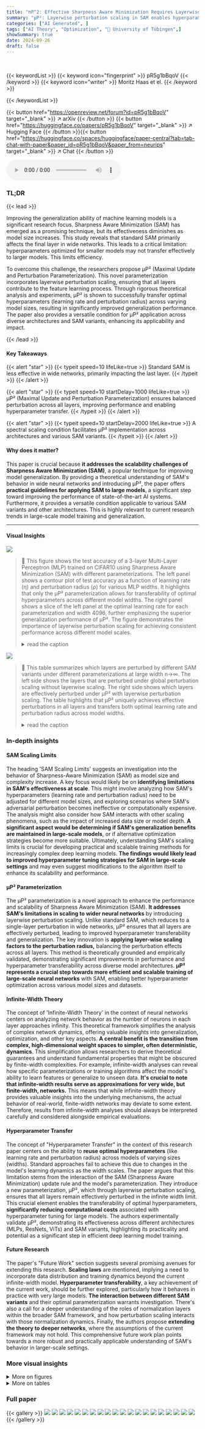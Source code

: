 ```yaml
---
title: "πP^2: Effective Sharpness Aware Minimization Requires Layerwise Perturbation Scaling"
summary: "µP²: Layerwise perturbation scaling in SAM enables hyperparameter transfer and improved generalization in large models."
categories: ["AI Generated", ]
tags: ["AI Theory", "Optimization", "🏢 University of Tübingen",]
showSummary: true
date: 2024-09-26
draft: false
---
```


<br>

{{< keywordList >}}
{{< keyword icon="fingerprint" >}} pR5g1bBqoV {{< /keyword >}}
{{< keyword icon="writer" >}} Moritz Haas et el. {{< /keyword >}}
 
{{< /keywordList >}}

{{< button href="https://openreview.net/forum?id=pR5g1bBqoV" target="_blank" >}}
↗ arXiv
{{< /button >}}
{{< button href="https://huggingface.co/papers/pR5g1bBqoV" target="_blank" >}}
↗ Hugging Face
{{< /button >}}{{< button href="https://huggingface.co/spaces/huggingface/paper-central?tab=tab-chat-with-paper&paper_id=pR5g1bBqoV&paper_from=neurips" target="_blank" >}}
↗ Chat
{{< /button >}}




<audio controls>
    <source src="https://ai-paper-reviewer.com/pR5g1bBqoV/podcast.wav" type="audio/wav">
    Your browser does not support the audio element.
</audio>


### TL;DR


{{< lead >}}

Improving the generalization ability of machine learning models is a significant research focus.  Sharpness Aware Minimization (SAM) has emerged as a promising technique, but its effectiveness diminishes as model size increases.  This study reveals that standard SAM primarily affects the final layer in wide networks.  This leads to a critical limitation: hyperparameters optimized for smaller models may not transfer effectively to larger models. This limits efficiency.



To overcome this challenge, the researchers propose µP² (Maximal Update and Perturbation Parameterization). This novel parameterization incorporates layerwise perturbation scaling, ensuring that all layers contribute to the feature learning process.  Through rigorous theoretical analysis and experiments, µP² is shown to successfully transfer optimal hyperparameters (learning rate and perturbation radius) across varying model sizes, resulting in significantly improved generalization performance.  The paper also provides a versatile condition for µP² application across diverse architectures and SAM variants, enhancing its applicability and impact.

{{< /lead >}}


#### Key Takeaways

{{< alert "star" >}}
{{< typeit speed=10 lifeLike=true >}} Standard SAM is less effective in wide networks, primarily impacting the last layer. {{< /typeit >}}
{{< /alert >}}

{{< alert "star" >}}
{{< typeit speed=10 startDelay=1000 lifeLike=true >}} µP² (Maximal Update and Perturbation Parameterization) ensures balanced perturbation across all layers, improving performance and enabling hyperparameter transfer. {{< /typeit >}}
{{< /alert >}}

{{< alert "star" >}}
{{< typeit speed=10 startDelay=2000 lifeLike=true >}} A spectral scaling condition facilitates µP² implementation across architectures and various SAM variants. {{< /typeit >}}
{{< /alert >}}

#### Why does it matter?
This paper is crucial because **it addresses the scalability challenges of Sharpness Aware Minimization (SAM)**, a popular technique for improving model generalization.  By providing a theoretical understanding of SAM's behavior in wide neural networks and introducing µP², the paper offers **practical guidelines for applying SAM to large models**, a significant step toward improving the performance of state-of-the-art AI systems.  Furthermore, it provides a versatile condition applicable to various SAM variants and other architectures.  This is highly relevant to current research trends in large-scale model training and generalization.

------
#### Visual Insights



![](https://ai-paper-reviewer.com/pR5g1bBqoV/figures_1_1.jpg)

> 🔼 This figure shows the test accuracy of a 3-layer Multi-Layer Perceptron (MLP) trained on CIFAR10 using Sharpness Aware Minimization (SAM) with different parameterizations.  The left panel shows a contour plot of test accuracy as a function of learning rate (η) and perturbation radius (ρ) for various MLP widths.  It highlights that only the µP² parameterization allows for transferability of optimal hyperparameters across different model widths. The right panel shows a slice of the left panel at the optimal learning rate for each parameterization and width 4096, further emphasizing the superior generalization performance of µP².  The figure demonstrates the importance of layerwise perturbation scaling for achieving consistent performance across different model scales.
> <details>
> <summary>read the caption</summary>
> Figure 1: Left (Only µP² transfers both η and p): Test accuracy as a function of learning rate η and perturbation radius p of a 3-layer MLP trained with SAM on CIFAR10 for various widths and in different parameterizations (see subplot title), averaged over 3 independent runs. ‘×’ denotes the optimum. Blue contours (the darker, the wider) denote the region within 1% of the optimal test accuracy smoothened with a Gaussian filter. Grey regions (the lighter, the wider) denote the unstable regime below 30% test accuracy. ‘naive’ denotes no perturbation scaling, ‘global’ denotes global perturbation scaling p = Θ(n-1/2). Right (µP2 achieves the best generalization performance): Same as left but sliced at the optimal learning rate of each parameterization for width 4096. Dashed horizontal lines denote the base optimizer SGD in SP (green) and in µP (blue), respectively. Average and 20-CI from 16 independent runs. SP-LP denotes SP with layerwise perturbation scaling.
> </details>





![](https://ai-paper-reviewer.com/pR5g1bBqoV/tables_7_1.jpg)

> 🔼 This table summarizes which layers are perturbed by different SAM variants under different parameterizations at large width n→∞.  The left side shows the layers that are perturbed under global perturbation scaling without layerwise scaling. The right side shows which layers are effectively perturbed under µP² with layerwise perturbation scaling.  The table highlights that µP² uniquely achieves effective perturbations in all layers and transfers both optimal learning rate and perturbation radius across model widths.
> <details>
> <summary>read the caption</summary>
> Table 1: (Layerwise perturbation scaling for effective perturbations in µP) Without layerwise perturbation scaling (left), each SAM variant perturbs a different subset of layers at large width n→∞, but we provide the unique layerwise perturbation rescaling µP² (right) that achieves effective perturbations in all layers. This parameterization transfers both the optimal η and p across widths.
> </details>





### In-depth insights


#### SAM Scaling Limits
The heading 'SAM Scaling Limits' suggests an investigation into the behavior of Sharpness-Aware Minimization (SAM) as model size and complexity increase.  A key focus would likely be on **identifying limitations in SAM's effectiveness at scale**. This might involve analyzing how SAM's hyperparameters (learning rate and perturbation radius) need to be adjusted for different model sizes, and exploring scenarios where SAM's adversarial perturbation becomes ineffective or computationally expensive. The analysis might also consider how SAM interacts with other scaling phenomena, such as the impact of increased data size or model depth.  **A significant aspect would be determining if SAM's generalization benefits are maintained in large-scale models**, or if alternative optimization strategies become more suitable. Ultimately, understanding SAM's scaling limits is crucial for developing practical and scalable training methods for increasingly complex deep learning models.  **The findings would likely lead to improved hyperparameter tuning strategies for SAM in large-scale settings** and may even suggest modifications to the algorithm itself to enhance its scalability and performance.

#### µP² Parameterization
The µP² parameterization is a novel approach to enhance the performance and scalability of Sharpness Aware Minimization (SAM).  **It addresses SAM's limitations in scaling to wider neural networks** by introducing layerwise perturbation scaling.  Unlike standard SAM, which reduces to a single-layer perturbation in wide networks, µP² ensures that all layers are effectively perturbed, leading to improved hyperparameter transferability and generalization.  The key innovation is **applying layer-wise scaling factors to the perturbation radius,**  balancing the perturbation effects across all layers. This method is theoretically grounded and empirically validated, demonstrating significant improvements in performance and hyperparameter transferability across diverse model architectures.  **µP² represents a crucial step towards more efficient and scalable training of large-scale neural networks**  with SAM, enabling better hyperparameter optimization across various model sizes and datasets.

#### Infinite-Width Theory
The concept of 'Infinite-Width Theory' in the context of neural networks centers on analyzing network behavior as the number of neurons in each layer approaches infinity. This theoretical framework simplifies the analysis of complex network dynamics, offering valuable insights into generalization, optimization, and other key aspects.  **A central benefit is the transition from complex, high-dimensional weight spaces to simpler, often deterministic, dynamics**. This simplification allows researchers to derive theoretical guarantees and understand fundamental properties that might be obscured by finite-width complexities. For example, infinite-width analyses can reveal how specific parameterizations or training algorithms affect the model's ability to learn features or generalize to unseen data.  **It's crucial to note that infinite-width results serve as approximations for very wide, but finite-width, networks.** This means that while infinite-width theory provides valuable insights into the underlying mechanisms, the actual behavior of real-world, finite-width networks may deviate to some extent. Therefore, results from infinite-width analyses should always be interpreted carefully and considered alongside empirical evaluations.

#### Hyperparameter Transfer
The concept of "Hyperparameter Transfer" in the context of this research paper centers on the ability to **reuse optimal hyperparameters** (like learning rate and perturbation radius) across models of varying sizes (widths).  Standard approaches fail to achieve this due to changes in the model's learning dynamics as the width scales. The paper argues that this limitation stems from the interaction of the SAM (Sharpness Aware Minimization) update rule and the model's parameterization.  They introduce a new parameterization, µP², which through layerwise perturbation scaling, ensures that all layers remain effectively perturbed in the infinite width limit.  This crucial element enables the transferability of optimal hyperparameters, **significantly reducing computational costs** associated with hyperparameter tuning for large models.  The authors experimentally validate µP², demonstrating its effectiveness across different architectures (MLPs, ResNets, ViTs) and SAM variants, highlighting its practicality and potential as a significant step in efficient deep learning model training.

#### Future Research
The paper's "Future Work" section suggests several promising avenues for extending this research.  **Scaling laws** are mentioned, implying a need to incorporate data distribution and training dynamics beyond the current infinite-width model.  **Hyperparameter transferability**, a key achievement of the current work, should be further explored, particularly how it behaves in practice with very large models.  **The interaction between different SAM variants** and their optimal parameterization warrants investigation.  There's also a call for a deeper understanding of the roles of normalization layers within the broader SAM framework, and how perturbation scaling interacts with those normalization dynamics. Finally, the authors propose **extending the theory to deeper networks**, where the assumptions of the current framework may not hold. This comprehensive future work plan points towards a more robust and practically applicable understanding of SAM's behavior in larger-scale settings.


### More visual insights

<details>
<summary>More on figures
</summary>


![](https://ai-paper-reviewer.com/pR5g1bBqoV/figures_3_1.jpg)

> 🔼 This figure shows the results of experiments on a 3-layer MLP trained with SAM on CIFAR10 dataset.  The experiments test different parameterizations of SAM, varying learning rate (η) and perturbation radius (ρ) for MLPs of different widths.  The left panel shows a contour plot illustrating the test accuracy across various learning rates and perturbation radii, highlighting the optimal parameter region for each configuration. The right panel presents a slice through the optimal learning rate for a width of 4096, emphasizing the superior generalization performance of the proposed µP² parameterization.
> <details>
> <summary>read the caption</summary>
> Figure 1: Left (Only µP² transfers both η and p): Test accuracy as a function of learning rate η and perturbation radius p of a 3-layer MLP trained with SAM on CIFAR10 for various widths and in different parameterizations (see subplot title), averaged over 3 independent runs. ‘×’ denotes the optimum. Blue contours (the darker, the wider) denote the region within 1% of the optimal test accuracy smoothened with a Gaussian filter. Grey regions (the lighter, the wider) denote the unstable regime below 30% test accuracy. ‘naive’ denotes no perturbation scaling, ‘global’ denotes global perturbation scaling p = Θ(n-1/2). Right (µP2 achieves the best generalization performance): Same as left but sliced at the optimal learning rate of each parameterization for width 4096. Dashed horizontal lines denote the base optimizer SGD in SP (green) and in µP (blue), respectively. Average and 20-CI from 16 independent runs. SP-LP denotes SP with layerwise perturbation scaling.
> </details>



![](https://ai-paper-reviewer.com/pR5g1bBqoV/figures_6_1.jpg)

> 🔼 This figure empirically demonstrates the performance of different parameterizations of SAM across various model widths.  The left panel shows a contour plot illustrating the test accuracy as a function of the learning rate and perturbation radius for a 3-layer MLP trained on CIFAR10.  It highlights that only the proposed µP² parameterization allows for transfer of optimal hyperparameters (learning rate and perturbation radius) across different model widths. The right panel shows the same data but sliced at the optimal learning rate for each parameterization, further emphasizing µP²'s superior generalization performance.
> <details>
> <summary>read the caption</summary>
> Figure 1: Left (Only µP² transfers both η and p): Test accuracy as a function of learning rate η and perturbation radius p of a 3-layer MLP trained with SAM on CIFAR10 for various widths and in different parameterizations (see subplot title), averaged over 3 independent runs. ‘×’ denotes the optimum. Blue contours (the darker, the wider) denote the region within 1% of the optimal test accuracy smoothened with a Gaussian filter. Grey regions (the lighter, the wider) denote the unstable regime below 30% test accuracy. ‘naive’ denotes no perturbation scaling, ‘global’ denotes global perturbation scaling p = Θ(n-1/2). Right (µP2 achieves the best generalization performance): Same as left but sliced at the optimal learning rate of each parameterization for width 4096. Dashed horizontal lines denote the base optimizer SGD in SP (green) and in µP (blue), respectively. Average and 20-CI from 16 independent runs. SP-LP denotes SP with layerwise perturbation scaling.
> </details>



![](https://ai-paper-reviewer.com/pR5g1bBqoV/figures_8_1.jpg)

> 🔼 The figure shows the test accuracy of a 3-layer Multilayer Perceptron (MLP) trained on CIFAR10 using different parameterizations of Sharpness Aware Minimization (SAM).  The left panel shows a heatmap depicting test accuracy across various learning rates (η) and perturbation radii (ρ) for different network widths and parameterizations (SP-naive, µP-naive, µP-global, µP²). The right panel shows a line graph of the test accuracy at the optimal learning rate for each parameterization, highlighting that µP² achieves the best generalization performance and is the only parameterization where both optimal learning rate (η) and perturbation radius (ρ) transfer across different model widths.
> <details>
> <summary>read the caption</summary>
> Figure 1: Left (Only µP² transfers both η and p): Test accuracy as a function of learning rate η and perturbation radius p of a 3-layer MLP trained with SAM on CIFAR10 for various widths and in different parameterizations (see subplot title), averaged over 3 independent runs. ‘×’ denotes the optimum. Blue contours (the darker, the wider) denote the region within 1% of the optimal test accuracy smoothened with a Gaussian filter. Grey regions (the lighter, the wider) denote the unstable regime below 30% test accuracy. ‘naive’ denotes no perturbation scaling, ‘global’ denotes global perturbation scaling p = Θ(n-1/2). Right (µP² achieves the best generalization performance): Same as left but sliced at the optimal learning rate of each parameterization for width 4096. Dashed horizontal lines denote the base optimizer SGD in SP (green) and in µP (blue), respectively. Average and 20-CI from 16 independent runs. SP-LP denotes SP with layerwise perturbation scaling.
> </details>



![](https://ai-paper-reviewer.com/pR5g1bBqoV/figures_9_1.jpg)

> 🔼 This figure shows the test accuracy of a 3-layer Multilayer Perceptron (MLP) trained on CIFAR10 using different parameterizations of Sharpness Aware Minimization (SAM).  The left panel shows a contour plot illustrating how test accuracy varies with learning rate (η) and perturbation radius (ρ) for different model widths and SAM parameterizations. µP² represents the proposed Maximal Update and Perturbation Parameterization. The right panel shows the same data but sliced at the optimal learning rate for each parameterization and width of 4096, highlighting that µP² achieves the best generalization performance and is the only parameterization where both the optimal learning rate and perturbation radius transfer across different model widths.
> <details>
> <summary>read the caption</summary>
> Figure 1: Left (Only µP² transfers both η and p): Test accuracy as a function of learning rate η and perturbation radius p of a 3-layer MLP trained with SAM on CIFAR10 for various widths and in different parameterizations (see subplot title), averaged over 3 independent runs.'×' denotes the optimum. Blue contours (the darker, the wider) denote the region within 1% of the optimal test accuracy smoothened with a Gaussian filter. Grey regions (the lighter, the wider) denote the unstable regime below 30% test accuracy. ‘naive’ denotes no perturbation scaling, ‘global’ denotes global perturbation scaling p = Θ(n-1/2). Right (µP2 achieves the best generalization performance): Same as left but sliced at the optimal learning rate of each parameterization for width 4096. Dashed horizontal lines denote the base optimizer SGD in SP (green) and in µP (blue), respectively. Average and 20-CI from 16 independent runs. SP-LP denotes SP with layerwise perturbation scaling.
> </details>



![](https://ai-paper-reviewer.com/pR5g1bBqoV/figures_9_2.jpg)

> 🔼 This figure displays the test accuracy of a 3-layer Multilayer Perceptron (MLP) trained on CIFAR10 using Sharpness Aware Minimization (SAM) with different parameterizations. The left subplot shows test accuracy as a function of learning rate and perturbation radius, highlighting the joint optimal hyperparameters for different model widths. The right subplot shows a slice of this data at the optimal learning rate for each parameterization and width 4096. The results indicate that only µP² achieves transferability of optimal hyperparameters across model widths, which shows that µP² is the most effective parameterization for SAM.
> <details>
> <summary>read the caption</summary>
> Figure 1: Left (Only µP² transfers both η and p): Test accuracy as a function of learning rate η and perturbation radius p of a 3-layer MLP trained with SAM on CIFAR10 for various widths and in different parameterizations (see subplot title), averaged over 3 independent runs. ‘×’ denotes the optimum. Blue contours (the darker, the wider) denote the region within 1% of the optimal test accuracy smoothened with a Gaussian filter. Grey regions (the lighter, the wider) denote the unstable regime below 30% test accuracy. ‘naive’ denotes no perturbation scaling, ‘global’ denotes global perturbation scaling p = Θ(n-1/2). Right (µP2 achieves the best generalization performance): Same as left but sliced at the optimal learning rate of each parameterization for width 4096. Dashed horizontal lines denote the base optimizer SGD in SP (green) and in µP (blue), respectively. Average and 20-CI from 16 independent runs. SP-LP denotes SP with layerwise perturbation scaling.
> </details>



![](https://ai-paper-reviewer.com/pR5g1bBqoV/figures_54_1.jpg)

> 🔼 This figure shows the impact of different parameterizations on the test accuracy of a 3-layer Multi-Layer Perceptron (MLP) trained on CIFAR10 dataset using Sharpness Aware Minimization (SAM).  The left panel displays a heatmap showing the test accuracy as a function of learning rate (η) and perturbation radius (p) for various MLP widths and different parameterizations (SP-naive, µP-naive, µP-global, and µP²). The right panel shows a slice of the left panel at the optimal learning rate for each parameterization and width 4096, highlighting the superior generalization performance of µP².  The figure demonstrates that µP² is the only parameterization that effectively transfers both the optimal learning rate and perturbation radius across different model scales.
> <details>
> <summary>read the caption</summary>
> Figure 1: Left (Only µP² transfers both η and p): Test accuracy as a function of learning rate η and perturbation radius p of a 3-layer MLP trained with SAM on CIFAR10 for various widths and in different parameterizations (see subplot title), averaged over 3 independent runs. ‘×’ denotes the optimum. Blue contours (the darker, the wider) denote the region within 1% of the optimal test accuracy smoothened with a Gaussian filter. Grey regions (the lighter, the wider) denote the unstable regime below 30% test accuracy. ‘naive’ denotes no perturbation scaling, ‘global’ denotes global perturbation scaling p = Θ(n-1/2). Right (µP2 achieves the best generalization performance): Same as left but sliced at the optimal learning rate of each parameterization for width 4096. Dashed horizontal lines denote the base optimizer SGD in SP (green) and in µP (blue), respectively. Average and 20-CI from 16 independent runs. SP-LP denotes SP with layerwise perturbation scaling.
> </details>



![](https://ai-paper-reviewer.com/pR5g1bBqoV/figures_55_1.jpg)

> 🔼 This figure shows the impact of different parameterizations (SP-naive, µP-naive, µP-global, µP²) on the test accuracy of a 3-layer MLP trained on CIFAR10 with SAM.  The left panel shows a heatmap illustrating test accuracy as a function of learning rate (η) and perturbation radius (ρ) for various network widths. It highlights that only the µP² parameterization allows for the joint transfer of optimal η and ρ across different network widths.  The right panel shows the test accuracy for each parameterization at the optimal learning rate for a network of width 4096.  µP² consistently outperforms other parameterizations, demonstrating its superior generalization ability.
> <details>
> <summary>read the caption</summary>
> Figure 1: Left (Only µP² transfers both η and p): Test accuracy as a function of learning rate η and perturbation radius p of a 3-layer MLP trained with SAM on CIFAR10 for various widths and in different parameterizations (see subplot title), averaged over 3 independent runs. ‘×’ denotes the optimum. Blue contours (the darker, the wider) denote the region within 1% of the optimal test accuracy smoothened with a Gaussian filter. Grey regions (the lighter, the wider) denote the unstable regime below 30% test accuracy. ‘naive’ denotes no perturbation scaling, ‘global’ denotes global perturbation scaling p = Θ(n-1/2). Right (µP2 achieves the best generalization performance): Same as left but sliced at the optimal learning rate of each parameterization for width 4096. Dashed horizontal lines denote the base optimizer SGD in SP (green) and in µP (blue), respectively. Average and 20-CI from 16 independent runs. SP-LP denotes SP with layerwise perturbation scaling.
> </details>



![](https://ai-paper-reviewer.com/pR5g1bBqoV/figures_56_1.jpg)

> 🔼 This figure shows the test accuracy of a 3-layer Multilayer Perceptron (MLP) trained on CIFAR10 dataset using different parameterizations of Sharpness Aware Minimization (SAM). The left panel shows a 2D heatmap of test accuracy as a function of learning rate and perturbation radius for various MLP widths.  The right panel shows a 1D slice of the left panel at the optimal learning rate for each parameterization and width 4096.  The results demonstrate that only the µP² parameterization achieves both hyperparameter transfer (optimal learning rate and perturbation radius remain similar across model sizes) and the best generalization performance.
> <details>
> <summary>read the caption</summary>
> Figure 1: Left (Only µP² transfers both η and ρ): Test accuracy as a function of learning rate η and perturbation radius ρ of a 3-layer MLP trained with SAM on CIFAR10 for various widths and in different parameterizations (see subplot title), averaged over 3 independent runs. ‘×’ denotes the optimum. Blue contours (the darker, the wider) denote the region within 1% of the optimal test accuracy smoothened with a Gaussian filter. Grey regions (the lighter, the wider) denote the unstable regime below 30% test accuracy. ‘naive’ denotes no perturbation scaling, ‘global’ denotes global perturbation scaling ρ = Θ(n−1/2). Right (µP² achieves the best generalization performance): Same as left but sliced at the optimal learning rate of each parameterization for width 4096. Dashed horizontal lines denote the base optimizer SGD in SP (green) and in µP (blue), respectively. Average and 2σ-CI from 16 independent runs. SP-LP denotes SP with layerwise perturbation scaling.
> </details>



![](https://ai-paper-reviewer.com/pR5g1bBqoV/figures_57_1.jpg)

> 🔼 The figure shows the test accuracy of a 3-layer MLP trained on CIFAR10 using SAM with different parameterizations as a function of learning rate (η) and perturbation radius (ρ).  The left panel shows the results across various model widths and parameterizations.  The right panel shows the same results but only for the largest model width (4096), with the x-axis showing only the perturbation radius and the lines representing different parameterizations at the optimal learning rate for each. The figure demonstrates that only the µP² parameterization allows for transferability of optimal hyperparameters across model scales. The other parameterizations (SP-naive, µP-naive, µP-global, SP-LP) do not effectively allow this transfer.
> <details>
> <summary>read the caption</summary>
> Figure 1: Left (Only µP² transfers both η and p): Test accuracy as a function of learning rate η and perturbation radius p of a 3-layer MLP trained with SAM on CIFAR10 for various widths and in different parameterizations (see subplot title), averaged over 3 independent runs. ‘×’ denotes the optimum. Blue contours (the darker, the wider) denote the region within 1% of the optimal test accuracy smoothened with a Gaussian filter. Grey regions (the lighter, the wider) denote the unstable regime below 30% test accuracy. ‘naive’ denotes no perturbation scaling, ‘global’ denotes global perturbation scaling p = Θ(n-1/2). Right (µP2 achieves the best generalization performance): Same as left but sliced at the optimal learning rate of each parameterization for width 4096. Dashed horizontal lines denote the base optimizer SGD in SP (green) and in µP (blue), respectively. Average and 20-CI from 16 independent runs. SP-LP denotes SP with layerwise perturbation scaling.
> </details>



![](https://ai-paper-reviewer.com/pR5g1bBqoV/figures_57_2.jpg)

> 🔼 This figure shows the test accuracy of a 3-layer Multilayer Perceptron (MLP) trained on CIFAR10 using Sharpness Aware Minimization (SAM) with different parameterizations.  The left plot shows a contour plot of test accuracy as a function of learning rate (η) and perturbation radius (ρ) for various network widths.  The right plot is a slice of the left plot at the optimal learning rate for each parameterization and width 4096.  The figure demonstrates that only the proposed µP² parameterization achieves both hyperparameter transfer and optimal generalization performance.  The different parameterizations represent different scaling approaches for the perturbation radius.
> <details>
> <summary>read the caption</summary>
> Figure 1: Left (Only µP² transfers both η and p): Test accuracy as a function of learning rate η and perturbation radius p of a 3-layer MLP trained with SAM on CIFAR10 for various widths and in different parameterizations (see subplot title), averaged over 3 independent runs. ‘×’ denotes the optimum. Blue contours (the darker, the wider) denote the region within 1% of the optimal test accuracy smoothened with a Gaussian filter. Grey regions (the lighter, the wider) denote the unstable regime below 30% test accuracy. ‘naive’ denotes no perturbation scaling, ‘global’ denotes global perturbation scaling p = Θ(n-1/2). Right (µP2 achieves the best generalization performance): Same as left but sliced at the optimal learning rate of each parameterization for width 4096. Dashed horizontal lines denote the base optimizer SGD in SP (green) and in µP (blue), respectively. Average and 20-CI from 16 independent runs. SP-LP denotes SP with layerwise perturbation scaling.
> </details>



![](https://ai-paper-reviewer.com/pR5g1bBqoV/figures_58_1.jpg)

> 🔼 This figure shows the effect of different parameterizations on the test accuracy of a 3-layer MLP trained on CIFAR10 using SAM.  It compares four parameterizations: SP-naive (no perturbation scaling), µP-naive (no perturbation scaling), µP-global (global perturbation scaling), and µP2 (Maximal Update and Perturbation Parameterization with layerwise scaling). The left panel shows a contour plot of test accuracy as a function of learning rate (η) and perturbation radius (ρ) for various network widths. The right panel shows a slice of this contour plot at the optimal learning rate for each parameterization and width 4096.  The results highlight that only µP2 allows for transfer of optimal hyperparameters (η and ρ) across different network widths, indicating the importance of layerwise perturbation scaling for effective SAM.
> <details>
> <summary>read the caption</summary>
> Figure 1: Left (Only µP² transfers both η and p): Test accuracy as a function of learning rate η and perturbation radius p of a 3-layer MLP trained with SAM on CIFAR10 for various widths and in different parameterizations (see subplot title), averaged over 3 independent runs. ‘×’ denotes the optimum. Blue contours (the darker, the wider) denote the region within 1% of the optimal test accuracy smoothened with a Gaussian filter. Grey regions (the lighter, the wider) denote the unstable regime below 30% test accuracy. ‘naive’ denotes no perturbation scaling, ‘global’ denotes global perturbation scaling p = Θ(n-1/2). Right (µP2 achieves the best generalization performance): Same as left but sliced at the optimal learning rate of each parameterization for width 4096. Dashed horizontal lines denote the base optimizer SGD in SP (green) and in µP (blue), respectively. Average and 20-CI from 16 independent runs. SP-LP denotes SP with layerwise perturbation scaling.
> </details>



![](https://ai-paper-reviewer.com/pR5g1bBqoV/figures_58_2.jpg)

> 🔼 This figure shows the impact of different parameterizations (SP-naive, µP-naive, µP-global, µP²) on the test accuracy of a 3-layer MLP trained on CIFAR10 using SAM.  The left panel shows test accuracy as a heatmap across various learning rates (η) and perturbation radii (ρ) for different widths and parameterizations.  The right panel shows the same data but sliced at the optimal learning rate for each parameterization at width 4096.  The µP² parameterization consistently shows the largest stable region of high accuracy across different widths and is highlighted as the best-performing method.
> <details>
> <summary>read the caption</summary>
> Figure 1: Left (Only µP² transfers both η and p): Test accuracy as a function of learning rate η and perturbation radius p of a 3-layer MLP trained with SAM on CIFAR10 for various widths and in different parameterizations (see subplot title), averaged over 3 independent runs. ‘×’ denotes the optimum. Blue contours (the darker, the wider) denote the region within 1% of the optimal test accuracy smoothened with a Gaussian filter. Grey regions (the lighter, the wider) denote the unstable regime below 30% test accuracy. ‘naive’ denotes no perturbation scaling, ‘global’ denotes global perturbation scaling p = Θ(n-1/2). Right (µP2 achieves the best generalization performance): Same as left but sliced at the optimal learning rate of each parameterization for width 4096. Dashed horizontal lines denote the base optimizer SGD in SP (green) and in µP (blue), respectively. Average and 20-CI from 16 independent runs. SP-LP denotes SP with layerwise perturbation scaling.
> </details>



![](https://ai-paper-reviewer.com/pR5g1bBqoV/figures_58_3.jpg)

> 🔼 This figure shows the test accuracy of a 3-layer MLP trained on CIFAR10 using SAM with different parameterizations.  The left panel shows a heatmap illustrating the relationship between the learning rate (η) and perturbation radius (p) for achieving optimal test accuracy.  Different parameterizations (SP-naive, µP-naive, µP-global, µP²) are compared, showcasing the effect of layerwise perturbation scaling on hyperparameter sensitivity. The right panel provides a slice of the heatmap at the optimal learning rate for each parameterization, further highlighting µP²'s superior performance and hyperparameter transferability.
> <details>
> <summary>read the caption</summary>
> Figure 1: Left (Only µP² transfers both η and p): Test accuracy as a function of learning rate η and perturbation radius p of a 3-layer MLP trained with SAM on CIFAR10 for various widths and in different parameterizations (see subplot title), averaged over 3 independent runs. ‘×’ denotes the optimum. Blue contours (the darker, the wider) denote the region within 1% of the optimal test accuracy smoothened with a Gaussian filter. Grey regions (the lighter, the wider) denote the unstable regime below 30% test accuracy. ‘naive’ denotes no perturbation scaling, ‘global’ denotes global perturbation scaling p = Θ(n-1/2). Right (µP² achieves the best generalization performance): Same as left but sliced at the optimal learning rate of each parameterization for width 4096. Dashed horizontal lines denote the base optimizer SGD in SP (green) and in µP (blue), respectively. Average and 20-CI from 16 independent runs. SP-LP denotes SP with layerwise perturbation scaling.
> </details>



![](https://ai-paper-reviewer.com/pR5g1bBqoV/figures_59_1.jpg)

> 🔼 This figure shows the test accuracy of a 3-layer Multilayer Perceptron (MLP) trained on CIFAR10 using Sharpness Aware Minimization (SAM) with different parameterizations.  The left panel shows the accuracy as a function of learning rate (η) and perturbation radius (ρ) for different MLP widths and parameterizations.  The right panel shows a slice of the left panel at the optimal learning rate for each parameterization for a width of 4096.  It demonstrates the superior generalization performance of µP2 parameterization across various model widths compared to other parameterizations like SP (Standard Parameterization) and µP (Maximal Update Parameterization). The plots highlight the optimal hyperparameters, regions of high accuracy, and unstable regions.
> <details>
> <summary>read the caption</summary>
> Figure 1: Left (Only µP² transfers both η and p): Test accuracy as a function of learning rate η and perturbation radius p of a 3-layer MLP trained with SAM on CIFAR10 for various widths and in different parameterizations (see subplot title), averaged over 3 independent runs. ‘×’ denotes the optimum. Blue contours (the darker, the wider) denote the region within 1% of the optimal test accuracy smoothened with a Gaussian filter. Grey regions (the lighter, the wider) denote the unstable regime below 30% test accuracy. ‘naive’ denotes no perturbation scaling, ‘global’ denotes global perturbation scaling p = Θ(n-1/2). Right (µP2 achieves the best generalization performance): Same as left but sliced at the optimal learning rate of each parameterization for width 4096. Dashed horizontal lines denote the base optimizer SGD in SP (green) and in µP (blue), respectively. Average and 20-CI from 16 independent runs. SP-LP denotes SP with layerwise perturbation scaling.
> </details>



![](https://ai-paper-reviewer.com/pR5g1bBqoV/figures_60_1.jpg)

> 🔼 This figure shows the test accuracy of a 3-layer Multilayer Perceptron (MLP) trained on CIFAR10 using the Sharpness Aware Minimization (SAM) algorithm.  The figure explores the effect of different parameterizations (SP-naive, µP-naive, µP-global, µP²) on the test accuracy as a function of learning rate (η) and perturbation radius (ρ).  The left side shows the complete landscape, while the right side shows a slice at the optimal learning rate for each parameterization and a width of 4096.  The µP² parameterization demonstrates superior generalization performance and the ability to transfer optimal hyperparameters (η and ρ) across different model widths.
> <details>
> <summary>read the caption</summary>
> Figure 1: Left (Only µP² transfers both η and p): Test accuracy as a function of learning rate η and perturbation radius p of a 3-layer MLP trained with SAM on CIFAR10 for various widths and in different parameterizations (see subplot title), averaged over 3 independent runs. ‘×’ denotes the optimum. Blue contours (the darker, the wider) denote the region within 1% of the optimal test accuracy smoothened with a Gaussian filter. Grey regions (the lighter, the wider) denote the unstable regime below 30% test accuracy. ‘naive’ denotes no perturbation scaling, ‘global’ denotes global perturbation scaling p = Θ(n-1/2). Right (µP2 achieves the best generalization performance): Same as left but sliced at the optimal learning rate of each parameterization for width 4096. Dashed horizontal lines denote the base optimizer SGD in SP (green) and in µP (blue), respectively. Average and 20-CI from 16 independent runs. SP-LP denotes SP with layerwise perturbation scaling.
> </details>



![](https://ai-paper-reviewer.com/pR5g1bBqoV/figures_60_2.jpg)

> 🔼 This figure shows the impact of different parameterizations on the test accuracy of a 3-layer Multilayer Perceptron (MLP) trained on CIFAR10 with SAM.  The left panel shows a contour plot illustrating the test accuracy across varying learning rates (η) and perturbation radii (p) for four different parameterizations: SP-naive, µP-naive, µP-global, and µP².  The right panel shows a line plot depicting the test accuracy at the optimal learning rate for each parameterization at width 4096.  The results indicate that µP² achieves superior generalization performance, and that only µP² allows for transfer of both optimal learning rate and perturbation radius across different model widths.
> <details>
> <summary>read the caption</summary>
> Figure 1: Left (Only µP² transfers both η and p): Test accuracy as a function of learning rate η and perturbation radius p of a 3-layer MLP trained with SAM on CIFAR10 for various widths and in different parameterizations (see subplot title), averaged over 3 independent runs. ‘×’ denotes the optimum. Blue contours (the darker, the wider) denote the region within 1% of the optimal test accuracy smoothened with a Gaussian filter. Grey regions (the lighter, the wider) denote the unstable regime below 30% test accuracy. ‘naive’ denotes no perturbation scaling, ‘global’ denotes global perturbation scaling p = Θ(n-1/2). Right (µP² achieves the best generalization performance): Same as left but sliced at the optimal learning rate of each parameterization for width 4096. Dashed horizontal lines denote the base optimizer SGD in SP (green) and in µP (blue), respectively. Average and 20-CI from 16 independent runs. SP-LP denotes SP with layerwise perturbation scaling.
> </details>



![](https://ai-paper-reviewer.com/pR5g1bBqoV/figures_60_3.jpg)

> 🔼 This figure shows the test accuracy of a 3-layer MLP trained on CIFAR10 with SAM under different parameterizations as a function of learning rate and perturbation radius.  The left panel shows the results for various network widths, while the right panel focuses on width 4096, showing test accuracy at the optimal learning rate for each parameterization.  The results highlight that only the µP² parameterization (Maximal Update and Perturbation Parameterization) allows for the transfer of both the optimal learning rate and perturbation radius across different model widths. Other parameterizations, such as the naive approach (no perturbation scaling) and a global perturbation scaling approach, fail to demonstrate this transferability.
> <details>
> <summary>read the caption</summary>
> Figure 1: Left (Only µP² transfers both η and p): Test accuracy as a function of learning rate η and perturbation radius p of a 3-layer MLP trained with SAM on CIFAR10 for various widths and in different parameterizations (see subplot title), averaged over 3 independent runs. ‘×’ denotes the optimum. Blue contours (the darker, the wider) denote the region within 1% of the optimal test accuracy smoothened with a Gaussian filter. Grey regions (the lighter, the wider) denote the unstable regime below 30% test accuracy. ‘naive’ denotes no perturbation scaling, ‘global’ denotes global perturbation scaling p = Θ(n-1/2). Right (µP² achieves the best generalization performance): Same as left but sliced at the optimal learning rate of each parameterization for width 4096. Dashed horizontal lines denote the base optimizer SGD in SP (green) and in µP (blue), respectively. Average and 20-CI from 16 independent runs. SP-LP denotes SP with layerwise perturbation scaling.
> </details>



![](https://ai-paper-reviewer.com/pR5g1bBqoV/figures_60_4.jpg)

> 🔼 This figure shows the test accuracy of a 3-layer Multilayer Perceptron (MLP) trained on CIFAR10 using different parameterizations of Sharpness Aware Minimization (SAM).  The left panel shows a heatmap illustrating the test accuracy as a function of the learning rate (η) and perturbation radius (ρ) for various MLP widths.  Different parameterizations (SP-naive, µP-naive, µP-global, µP²) are compared, each using a different approach to scaling the perturbation radius with respect to the network width (n). The right panel shows slices of this heatmap at the optimal learning rate for each parameterization and width 4096, highlighting that µP² achieves the best generalization performance and is the only parameterization where both the optimal learning rate and perturbation radius transfer across different network widths.
> <details>
> <summary>read the caption</summary>
> Figure 1: Left (Only µP² transfers both η and p): Test accuracy as a function of learning rate η and perturbation radius p of a 3-layer MLP trained with SAM on CIFAR10 for various widths and in different parameterizations (see subplot title), averaged over 3 independent runs. ‘×’ denotes the optimum. Blue contours (the darker, the wider) denote the region within 1% of the optimal test accuracy smoothened with a Gaussian filter. Grey regions (the lighter, the wider) denote the unstable regime below 30% test accuracy. ‘naive’ denotes no perturbation scaling, ‘global’ denotes global perturbation scaling p = Θ(n-1/2). Right (µP2 achieves the best generalization performance): Same as left but sliced at the optimal learning rate of each parameterization for width 4096. Dashed horizontal lines denote the base optimizer SGD in SP (green) and in µP (blue), respectively. Average and 20-CI from 16 independent runs. SP-LP denotes SP with layerwise perturbation scaling.
> </details>



![](https://ai-paper-reviewer.com/pR5g1bBqoV/figures_61_1.jpg)

> 🔼 This figure shows the results of an experiment comparing different parameterizations of SAM on a 3-layer MLP trained on CIFAR10.  The left panel shows a heatmap of test accuracy as a function of learning rate (η) and perturbation radius (ρ) for various network widths and parameterizations.  The right panel shows a line plot of test accuracy at the optimal learning rate for each parameterization at a width of 4096. The figure demonstrates that only the µP² parameterization achieves both hyperparameter transfer (optimal η and ρ remain similar across model widths) and the best generalization performance.
> <details>
> <summary>read the caption</summary>
> Figure 1: Left (Only µP² transfers both η and p): Test accuracy as a function of learning rate η and perturbation radius p of a 3-layer MLP trained with SAM on CIFAR10 for various widths and in different parameterizations (see subplot title), averaged over 3 independent runs. ‘×’ denotes the optimum. Blue contours (the darker, the wider) denote the region within 1% of the optimal test accuracy smoothened with a Gaussian filter. Grey regions (the lighter, the wider) denote the unstable regime below 30% test accuracy. ‘naive’ denotes no perturbation scaling, ‘global’ denotes global perturbation scaling p = Θ(n-1/2). Right (µP2 achieves the best generalization performance): Same as left but sliced at the optimal learning rate of each parameterization for width 4096. Dashed horizontal lines denote the base optimizer SGD in SP (green) and in µP (blue), respectively. Average and 20-CI from 16 independent runs. SP-LP denotes SP with layerwise perturbation scaling.
> </details>



![](https://ai-paper-reviewer.com/pR5g1bBqoV/figures_61_2.jpg)

> 🔼 This figure shows the test accuracy of a 3-layer Multi-Layer Perceptron (MLP) trained on CIFAR10 using different parameterizations of the Sharpness Aware Minimization (SAM) algorithm.  The left plots show a heatmap of the test accuracy across different values of the learning rate and perturbation radius, demonstrating the effect of hyperparameter choices.  The right plots show the test accuracy at the optimal learning rate for each parameterization. The figure highlights the effectiveness of the proposed Maximal Update and Perturbation Parameterization (µP²) method, which achieves better generalization performance and transferability of optimal hyperparameters across different model sizes.
> <details>
> <summary>read the caption</summary>
> Figure 1: Left (Only µP² transfers both η and p): Test accuracy as a function of learning rate η and perturbation radius p of a 3-layer MLP trained with SAM on CIFAR10 for various widths and in different parameterizations (see subplot title), averaged over 3 independent runs. ‘×’ denotes the optimum. Blue contours (the darker, the wider) denote the region within 1% of the optimal test accuracy smoothened with a Gaussian filter. Grey regions (the lighter, the wider) denote the unstable regime below 30% test accuracy. ‘naive’ denotes no perturbation scaling, ‘global’ denotes global perturbation scaling p = Θ(n-1/2). Right (µP² achieves the best generalization performance): Same as left but sliced at the optimal learning rate of each parameterization for width 4096. Dashed horizontal lines denote the base optimizer SGD in SP (green) and in µP (blue), respectively. Average and 20-CI from 16 independent runs. SP-LP denotes SP with layerwise perturbation scaling.
> </details>



![](https://ai-paper-reviewer.com/pR5g1bBqoV/figures_62_1.jpg)

> 🔼 This figure shows the test accuracy of a 3-layer MLP trained on CIFAR10 using SAM with different parameterizations.  The left panel shows a contour plot of test accuracy as a function of learning rate and perturbation radius for different network widths.  It highlights that only the µP² parameterization allows for transfer of optimal hyperparameters across different network widths. The right panel shows the test accuracy at the optimal learning rate for each parameterization and width 4096, demonstrating µP²'s superior generalization performance.
> <details>
> <summary>read the caption</summary>
> Figure 1: Left (Only µP² transfers both η and p): Test accuracy as a function of learning rate η and perturbation radius p of a 3-layer MLP trained with SAM on CIFAR10 for various widths and in different parameterizations (see subplot title), averaged over 3 independent runs. ‘×’ denotes the optimum. Blue contours (the darker, the wider) denote the region within 1% of the optimal test accuracy smoothened with a Gaussian filter. Grey regions (the lighter, the wider) denote the unstable regime below 30% test accuracy. ‘naive’ denotes no perturbation scaling, ‘global’ denotes global perturbation scaling p = Θ(n-1/2). Right (µP² achieves the best generalization performance): Same as left but sliced at the optimal learning rate of each parameterization for width 4096. Dashed horizontal lines denote the base optimizer SGD in SP (green) and in µP (blue), respectively. Average and 2σ-CI from 16 independent runs. SP-LP denotes SP with layerwise perturbation scaling.
> </details>



![](https://ai-paper-reviewer.com/pR5g1bBqoV/figures_62_2.jpg)

> 🔼 This figure shows the results of an experiment comparing different parameterizations of Sharpness Aware Minimization (SAM) on a 3-layer Multilayer Perceptron (MLP) trained on the CIFAR10 dataset.  The left panel shows a contour plot of test accuracy as a function of learning rate (η) and perturbation radius (p) for various network widths.  The right panel shows a slice of this data at the optimal learning rate for each parameterization and width 4096.  The key finding is that only the µP² parameterization achieves both hyperparameter transfer (optimal η and p are consistent across network widths) and the best generalization performance.
> <details>
> <summary>read the caption</summary>
> Figure 1: Left (Only µP² transfers both η and p): Test accuracy as a function of learning rate η and perturbation radius p of a 3-layer MLP trained with SAM on CIFAR10 for various widths and in different parameterizations (see subplot title), averaged over 3 independent runs. ‘×’ denotes the optimum. Blue contours (the darker, the wider) denote the region within 1% of the optimal test accuracy smoothened with a Gaussian filter. Grey regions (the lighter, the wider) denote the unstable regime below 30% test accuracy. ‘naive’ denotes no perturbation scaling, ‘global’ denotes global perturbation scaling p = Θ(n-1/2). Right (µP² achieves the best generalization performance): Same as left but sliced at the optimal learning rate of each parameterization for width 4096. Dashed horizontal lines denote the base optimizer SGD in SP (green) and in µP (blue), respectively. Average and 20-CI from 16 independent runs. SP-LP denotes SP with layerwise perturbation scaling.
> </details>



![](https://ai-paper-reviewer.com/pR5g1bBqoV/figures_63_1.jpg)

> 🔼 This figure shows the impact of different parameterizations (SP-naive, µP-naive, µP-global, µP²) on the test accuracy of a 3-layer MLP trained on CIFAR10 using SAM.  The left panel shows a heatmap of test accuracy as a function of learning rate and perturbation radius for various network widths.  The right panel shows a slice of this heatmap at the optimal learning rate for each parameterization and width 4096. The results demonstrate that only µP² allows for consistent transfer of optimal hyperparameters across different network widths, achieving the best generalization performance.  The other parameterizations show either instability or limited effectiveness.
> <details>
> <summary>read the caption</summary>
> Figure 1: Left (Only µP² transfers both η and p): Test accuracy as a function of learning rate η and perturbation radius p of a 3-layer MLP trained with SAM on CIFAR10 for various widths and in different parameterizations (see subplot title), averaged over 3 independent runs. ‘×’ denotes the optimum. Blue contours (the darker, the wider) denote the region within 1% of the optimal test accuracy smoothened with a Gaussian filter. Grey regions (the lighter, the wider) denote the unstable regime below 30% test accuracy. ‘naive’ denotes no perturbation scaling, ‘global’ denotes global perturbation scaling p = Θ(n-1/2). Right (µP2 achieves the best generalization performance): Same as left but sliced at the optimal learning rate of each parameterization for width 4096. Dashed horizontal lines denote the base optimizer SGD in SP (green) and in µP (blue), respectively. Average and 20-CI from 16 independent runs. SP-LP denotes SP with layerwise perturbation scaling.
> </details>



![](https://ai-paper-reviewer.com/pR5g1bBqoV/figures_63_2.jpg)

> 🔼 This figure shows the test accuracy of a 3-layer MLP trained with SAM on CIFAR10 as a function of learning rate and perturbation radius.  It compares different parameterizations of SAM: standard SAM (SP-naive), SAM with global perturbation scaling (µP-global), and the proposed µP² parameterization. The left panel shows the results for various network widths. The right panel shows a slice of the left panel at the optimal learning rate for each parameterization, focusing on width 4096.  The figure demonstrates that only the µP² parameterization achieves both hyperparameter transfer (optimal learning rate and perturbation radius remain consistent across model widths) and superior generalization performance.
> <details>
> <summary>read the caption</summary>
> Figure 1: Left (Only µP² transfers both η and p): Test accuracy as a function of learning rate η and perturbation radius p of a 3-layer MLP trained with SAM on CIFAR10 for various widths and in different parameterizations (see subplot title), averaged over 3 independent runs. ‘×’ denotes the optimum. Blue contours (the darker, the wider) denote the region within 1% of the optimal test accuracy smoothened with a Gaussian filter. Grey regions (the lighter, the wider) denote the unstable regime below 30% test accuracy. ‘naive’ denotes no perturbation scaling, ‘global’ denotes global perturbation scaling p = Θ(n-1/2). Right (µP2 achieves the best generalization performance): Same as left but sliced at the optimal learning rate of each parameterization for width 4096. Dashed horizontal lines denote the base optimizer SGD in SP (green) and in µP (blue), respectively. Average and 20-CI from 16 independent runs. SP-LP denotes SP with layerwise perturbation scaling.
> </details>



![](https://ai-paper-reviewer.com/pR5g1bBqoV/figures_64_1.jpg)

> 🔼 This figure shows the test accuracy of a 3-layer Multi-Layer Perceptron (MLP) trained on CIFAR10 using different parameterizations of Sharpness Aware Minimization (SAM) as a function of learning rate and perturbation radius.  The left panel shows a heatmap illustrating the performance across various learning rates and perturbation radii for different SAM parameterizations and model widths. The right panel is a slice of the left panel at the optimal learning rate for each parameterization, showing that µP² achieves significantly higher performance than other methods. The figure demonstrates the impact of layerwise perturbation scaling on SAM's performance and hyperparameter transferability.
> <details>
> <summary>read the caption</summary>
> Figure 1: Left (Only µP² transfers both η and p): Test accuracy as a function of learning rate η and perturbation radius p of a 3-layer MLP trained with SAM on CIFAR10 for various widths and in different parameterizations (see subplot title), averaged over 3 independent runs. ‘×’ denotes the optimum. Blue contours (the darker, the wider) denote the region within 1% of the optimal test accuracy smoothened with a Gaussian filter. Grey regions (the lighter, the wider) denote the unstable regime below 30% test accuracy. ‘naive’ denotes no perturbation scaling, ‘global’ denotes global perturbation scaling p = Θ(n-1/2). Right (µP2 achieves the best generalization performance): Same as left but sliced at the optimal learning rate of each parameterization for width 4096. Dashed horizontal lines denote the base optimizer SGD in SP (green) and in µP (blue), respectively. Average and 20-CI from 16 independent runs. SP-LP denotes SP with layerwise perturbation scaling.
> </details>



![](https://ai-paper-reviewer.com/pR5g1bBqoV/figures_64_2.jpg)

> 🔼 The figure shows the test accuracy of a 3-layer Multilayer Perceptron (MLP) trained on CIFAR10 dataset using Sharpness Aware Minimization (SAM) with different parameterizations.  The left panel shows the test accuracy as a function of learning rate (η) and perturbation radius (ρ) for various MLP widths.  The right panel shows a slice of the left panel at the optimal learning rate for each parameterization and a width of 4096.  The results demonstrate that only the µP² parameterization achieves optimal hyperparameter transfer (both learning rate and perturbation radius) across different model widths, leading to the best generalization performance.
> <details>
> <summary>read the caption</summary>
> Figure 1: Left (Only µP² transfers both η and p): Test accuracy as a function of learning rate η and perturbation radius p of a 3-layer MLP trained with SAM on CIFAR10 for various widths and in different parameterizations (see subplot title), averaged over 3 independent runs. ‘×’ denotes the optimum. Blue contours (the darker, the wider) denote the region within 1% of the optimal test accuracy smoothened with a Gaussian filter. Grey regions (the lighter, the wider) denote the unstable regime below 30% test accuracy. ‘naive’ denotes no perturbation scaling, ‘global’ denotes global perturbation scaling p = Θ(n-1/2). Right (µP2 achieves the best generalization performance): Same as left but sliced at the optimal learning rate of each parameterization for width 4096. Dashed horizontal lines denote the base optimizer SGD in SP (green) and in µP (blue), respectively. Average and 20-CI from 16 independent runs. SP-LP denotes SP with layerwise perturbation scaling.
> </details>



</details>




<details>
<summary>More on tables
</summary>


![](https://ai-paper-reviewer.com/pR5g1bBqoV/tables_9_1.jpg)
> 🔼 This table presents the average test accuracy and standard deviation obtained from four independent runs for ResNet-18 with a width multiplier of 4, trained on CIFAR10 using SGD as the base optimizer.  It also shows the improvement in test accuracy achieved by SAM compared to using SGD alone. The results are shown for various SAM parameterizations (SP and µP²) and variants (SAM-ON, elementwise ASAM).  This highlights the generalization performance of µP².
> <details>
> <summary>read the caption</summary>
> Table 2: (Performance of µP²) Average test accuracy+standard deviation across 4 runs (+ improvement of SAM over SGD) for ResNet-18 with width multiplier 4 on CIFAR10 using SGD as a base optimizer.
> </details>

![](https://ai-paper-reviewer.com/pR5g1bBqoV/tables_15_1.jpg)
> 🔼 This table summarizes the effects of layerwise perturbation scaling on the behavior of different SAM variants in the infinite-width limit. The left side shows that without layerwise scaling, different SAM variants perturb different subsets of layers.  The right side shows that with the µP² parameterization, which incorporates layerwise perturbation scaling, all layers are effectively perturbed, enabling transfer of optimal hyperparameters (learning rate η and perturbation radius p) across different model widths.
> <details>
> <summary>read the caption</summary>
> Table 1: (Layerwise perturbation scaling for effective perturbations in µP) Without layerwise perturbation scaling (left), each SAM variant perturbs a different subset of layers at large width n→∞, but we provide the unique layerwise perturbation rescaling µP² (right) that achieves effective perturbations in all layers. This parameterization transfers both the optimal η and p across widths.
> </details>

![](https://ai-paper-reviewer.com/pR5g1bBqoV/tables_21_1.jpg)
> 🔼 This table compares four different parameterizations of MLPs without biases: standard parameterization (SP), standard parameterization with maximal stable learning rate (SP (stable)), neural tangent parameterization (NTP), and maximal update parameterization (µP). For each parameterization, it shows the initialization of weights (bᵢ), the learning rate scaling (cᵢ), the maximal update scaling (r), whether the parameterization is stable, nontrivial, and whether it admits feature learning. The table provides a concise overview of various parameterization choices and their key characteristics, highlighting the differences in their ability to enable feature learning and stable training in the infinite-width limit.
> <details>
> <summary>read the caption</summary>
> Table D.1: (bc-parametrizations) Overview over common implicitly used bc-parameterizations for training MLPs without biases in standard parametrization (SP), standard parametrization with maximal stable nonadaptive LR c = 1 (SP (stable)), neural tangent parametrization (NTP) and maximal update parametrization (µP).
> </details>

![](https://ai-paper-reviewer.com/pR5g1bBqoV/tables_21_2.jpg)
> 🔼 The table shows four regimes for choosing perturbation scalings. Naive scaling is unstable and does not perturb any layers effectively. Global scaling (stable) is stable, but only perturbs the last layer. Effective scaling is stable and perturbs all layers effectively.  The table provides a summary of different choices of layerwise perturbation scalings with their characteristics (stability, effective perturbations, etc.). It refers to a more detailed analysis in the appendix for further information.
> <details>
> <summary>read the caption</summary>
> Table D.2: (Perturbation scalings) Overview over important choices of the global perturbation scaling pn−d and the layerwise perturbation scalings n−dι for training MLPs without biases with SAM: Naive scaling without width dependence (Naive), maximal stable global scaling along the original gradient direction (Global) and the unique scaling that achieves effective perturbations in all layers (Effective). An extensive overview that characterizes all possible choices of perturbation scaling is provided in Appendix F.1. Recall the gradient scaling c∇ := min(bL+1, cL+1).
> </details>

![](https://ai-paper-reviewer.com/pR5g1bBqoV/tables_35_1.jpg)
> 🔼 This table shows the regimes of perturbation scaling for different choices of hyperparameters d and d₁, which control the stability and effectiveness of perturbations. The columns indicate whether effective perturbations are possible or if the gradient norm is dominated by each type of layer (input-like, hidden-like, output-like).  Each row represents a range of values for hyperparameter d, and the checkmarks and crosses indicate which layer types can support effective perturbations within that range. For instance, when d = -1/2, effective perturbations are possible for all layer types, while when d > 1/2, only the output layer can have effective perturbations. The gradient norm constraint (D.1) is related to the scaling behavior and stability of the model.
> <details>
> <summary>read the caption</summary>
> Table F.1: (Characterization of perturbation scalings) Overview over the regimes of all possible choices of d and d₁. A layer is effectively perturbed if and only if di satisfies (F.1). At least one layer must satisfy equality in its gradient norm constraint (D.1). This table summarizes which layers can exhibit effective perturbations, and which may dominate the gradient norm, given a choice of d. The choice d < -1/2 results in perturbation blowup r < 0. At the critical d = -1/2 (respectively, d = 0; d = 1/2) a input-like (respectively hidden-like; output-like) layer is effectively perturbed if and only if it dominates the gradient norm. Consequently d = -1/2 implies effective perturbations in at least one input-like layer.
> </details>

![](https://ai-paper-reviewer.com/pR5g1bBqoV/tables_51_1.jpg)
> 🔼 This table shows the hyperparameter settings used for training ResNet-18 on CIFAR10 dataset using different optimization methods.  It lists hyperparameters such as learning rate (LR), learning rate decay scheme, weight decay, momentum, label smoothing, perturbation radius (ρ), and output multiplier.  The values for the standard parameterization (SP) are taken from a previous work by Müller et al. (2024). For the maximal update parameterization (µP), the base width is set to 0.5.  The gradient norm scaling is adjusted according to the definition in the paper.  The last layer is initialized to 0.  The values for the perturbation radius (ρ) and learning rate (η) are tuned and reported in the paper.
> <details>
> <summary>read the caption</summary>
> Table G.1: (ResNet-18 hyperparameters for CIFAR10) Hyperparameters for SP are taken from Müller et al. (2024). Learning rate and perturbation radius are tuned using the experiments in Appendix H.3.2. ResNets in µP have base width 0.5, gradient norm scaling according to Definition 4 and their last layer is initialized to 0.
> </details>

![](https://ai-paper-reviewer.com/pR5g1bBqoV/tables_51_2.jpg)
> 🔼 This table lists the hyperparameters used for training Vision Transformers (ViTs) with the standard parameterization (SP) and the proposed Maximal Update and Perturbation Parameterization (µP2).  It shows hyperparameters for training on both ImageNet1K and CIFAR100 datasets.  Note that the µP2 parameterization uses a base width of 384, initializes the last layer and query weights to 0, and scales the gradient norm contributions of all layers to 1.  The hyperparameters for SP are taken from Müller et al. (2024), while those for µP2 were tuned using 3 independent runs of Nevergrad NGOpt.
> <details>
> <summary>read the caption</summary>
> Table G.2: (Vision Transformer hyperparameters) Hyperparameters for SP are taken from Müller et al. (2024) using AdamW as a base optimizer. ViTs in µP have base width 384, last layer and query weights are initialized to 0 and gradient norm contributions of all layers are scaled to (1).
> </details>

![](https://ai-paper-reviewer.com/pR5g1bBqoV/tables_51_3.jpg)
> 🔼 This table shows the training time per epoch for different model architectures and widths using SAM in the µP² parameterization.  The architectures include ResNet-18 on CIFAR10 and Vision Transformers (ViTs) on CIFAR100 and ImageNet1K.  The time per epoch is shown for various width multipliers (0.5, 1, 2, 4).  This data provides insights into the computational cost of training these models with the proposed method.
> <details>
> <summary>read the caption</summary>
> Table G.3: (Training time per epoch) Training time (in seconds) per epoch of the entire data loading and training pipeline of SAM in µP² on a single NVIDIA A10G GPU.
> </details>

</details>




### Full paper

{{< gallery >}}
<img src="https://ai-paper-reviewer.com/pR5g1bBqoV/1.png" class="grid-w50 md:grid-w33 xl:grid-w25" />
<img src="https://ai-paper-reviewer.com/pR5g1bBqoV/2.png" class="grid-w50 md:grid-w33 xl:grid-w25" />
<img src="https://ai-paper-reviewer.com/pR5g1bBqoV/3.png" class="grid-w50 md:grid-w33 xl:grid-w25" />
<img src="https://ai-paper-reviewer.com/pR5g1bBqoV/4.png" class="grid-w50 md:grid-w33 xl:grid-w25" />
<img src="https://ai-paper-reviewer.com/pR5g1bBqoV/5.png" class="grid-w50 md:grid-w33 xl:grid-w25" />
<img src="https://ai-paper-reviewer.com/pR5g1bBqoV/6.png" class="grid-w50 md:grid-w33 xl:grid-w25" />
<img src="https://ai-paper-reviewer.com/pR5g1bBqoV/7.png" class="grid-w50 md:grid-w33 xl:grid-w25" />
<img src="https://ai-paper-reviewer.com/pR5g1bBqoV/8.png" class="grid-w50 md:grid-w33 xl:grid-w25" />
<img src="https://ai-paper-reviewer.com/pR5g1bBqoV/9.png" class="grid-w50 md:grid-w33 xl:grid-w25" />
<img src="https://ai-paper-reviewer.com/pR5g1bBqoV/10.png" class="grid-w50 md:grid-w33 xl:grid-w25" />
<img src="https://ai-paper-reviewer.com/pR5g1bBqoV/11.png" class="grid-w50 md:grid-w33 xl:grid-w25" />
<img src="https://ai-paper-reviewer.com/pR5g1bBqoV/12.png" class="grid-w50 md:grid-w33 xl:grid-w25" />
<img src="https://ai-paper-reviewer.com/pR5g1bBqoV/13.png" class="grid-w50 md:grid-w33 xl:grid-w25" />
<img src="https://ai-paper-reviewer.com/pR5g1bBqoV/14.png" class="grid-w50 md:grid-w33 xl:grid-w25" />
<img src="https://ai-paper-reviewer.com/pR5g1bBqoV/15.png" class="grid-w50 md:grid-w33 xl:grid-w25" />
<img src="https://ai-paper-reviewer.com/pR5g1bBqoV/16.png" class="grid-w50 md:grid-w33 xl:grid-w25" />
<img src="https://ai-paper-reviewer.com/pR5g1bBqoV/17.png" class="grid-w50 md:grid-w33 xl:grid-w25" />
<img src="https://ai-paper-reviewer.com/pR5g1bBqoV/18.png" class="grid-w50 md:grid-w33 xl:grid-w25" />
<img src="https://ai-paper-reviewer.com/pR5g1bBqoV/19.png" class="grid-w50 md:grid-w33 xl:grid-w25" />
<img src="https://ai-paper-reviewer.com/pR5g1bBqoV/20.png" class="grid-w50 md:grid-w33 xl:grid-w25" />
{{< /gallery >}}